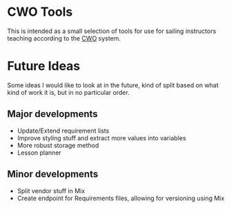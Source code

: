 # CWO Tools
This is intended as a small selection of tools for use for sailing instructors teaching according to the [CWO](https://www.cwo.nl) system.

# Future Ideas
Some ideas I would like to look at in the future, kind of split based on what kind of work it is, but in no particular order.

## Major developments
* Update/Extend requirement lists
* Improve styling stuff and extract more values into variables
* More robust storage method
* Lesson planner

## Minor developments
* Split vendor stuff in Mix
* Create endpoint for Requirements files, allowing for versioning using Mix
